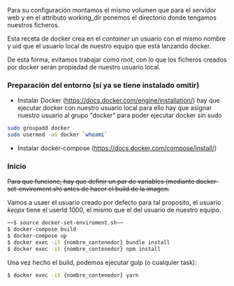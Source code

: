 Para su configuración montamos el mismo volumen que para el servidor web y en el attributo working_dir ponemos el directorio donde tengamos nuestros ficheros.

Esta receta de docker crea en el _container_ un usuario con el mismo nombre y uid que el usuario local de nuestro equipo que está lanzando docker.

De esta forma, evitamos trabajar como _root_, con lo que los ficheros creados por docker serán propiedad de nuestro usuario local.

### Preparación del entorno (si ya se tiene instalado omitir)

* Instalar Docker  (https://docs.docker.com/engine/installation/) hay que ejecutar docker con nuestro usuario local para ello hay que asignar nuestro usuario al grupo "docker" para poder ejecutar docker sin sudo
```sh
sudo groupadd docker
sudo usermod -aG docker `whoami`
```
* Instalar docker-compose (https://docs.docker.com/compose/install/)

### Inicio
~~Para que funcione, hay que definir un par de variables (mediante docker-set-enviroment.sh) antes de hacer el build de la imagen.~~

Vamos a usaer el usuario creado por defecto para tal proposito, el usuario _keopx_ tiene el userId 1000, el mismo que el del usuario de nuestro equipo.

```sh
~~$ source docker-set-enviroment.sh~~
$ docker-compose build
$ docker-compose up
$ docker exec -it {nombre_contenedor} bundle install
$ docker exec -it {nombre_contenedor} npm install
```

Una vez hecho el build, podemos ejecutar gulp (o cualquier task):

```sh
$ docker exec -it {nombre_contenedor} yarn
```
